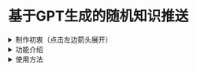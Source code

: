 # 基于GPT生成的随机知识推送

<details align='left'>
    <summary>制作初衷（点击左边箭头展开）</summary>
    <br />
    <p align='left'>
    <img src='https://user-images.githubusercontent.com/22488208/229341032-0670d4d2-9adb-4998-ac57-76a417356f9e.png' width='800'/>
    <img src='https://user-images.githubusercontent.com/22488208/229341118-f6396f2f-054b-43c0-a7a8-d61782d2aaa8.png' width='800'/>
    <img src='https://user-images.githubusercontent.com/22488208/229341132-229ccd3a-1466-412b-9a53-0dbdbdd1bfb5.png' width='800'/>
    <img src='https://user-images.githubusercontent.com/22488208/229341371-6a194aea-f5e1-4b9d-bd92-b23e41ba6c14.png' width='800'/>
    </p>
</details>

<details align='left'>
    <summary>功能介绍</summary>
    <br />
    <p align='left'>
        定时往飞书、企业微信群里推送相关知识，<br />
        会随机优先选择最近未推送过的知识分类。<br />
        我设置的是在每天[9:45][11:45][13:45][15:45][17:45]这几个摸鱼时间进行推送
    <img src='https://user-images.githubusercontent.com/22488208/229341666-d9d1bd1f-5a81-4be1-b036-980b136f1fd7.png' width='800'/>
    <img src='https://user-images.githubusercontent.com/22488208/229341702-033c8162-fa91-4d86-84c4-d885b76b8053.png' width='800'/>
    <img src='https://user-images.githubusercontent.com/22488208/229341776-ab490359-fd2e-4a4f-ba57-dd4b9f17b74d.png' width='800'/>
    </p>
</details>

 <details align='left'>
    <summary>使用方法</summary>
    <br />
    <details align='left'>
        <summary>  安装python</summary>
        <img src='https://user-images.githubusercontent.com/22488208/229342373-4584b2d1-0c52-4ff2-928b-9c6e55ff1ec9.png' width='800'/>
    </details>
    <details align='left'>
        <summary>安装requirements.txt中的依赖库</summary>
        <img src='https://user-images.githubusercontent.com/22488208/229342052-7b0fbc44-03a3-4b76-b674-6d4a59e8bbfc.png' width='800'/>
    </details>
    <details align='left'>
        <summary>将config.simple.py改名为config.py并打开文件填入配置信息</summary>
        另外也可以手动调整study_category_expand.json中的分类，按自己的好恶增删一些分类
        <img src='https://user-images.githubusercontent.com/22488208/229343261-7c280f7b-8ece-4c73-b20b-0775ecd9071a.png' width='800'/>
    </details>
    <details align='left'>
        <summary>手动执行study_with_gpt.py测试效果，或者在vscode中调试是否有异常</summary>
            GPT返回大段文本的时间较长，大概要一分钟左右，请耐心等待
        <img src='https://user-images.githubusercontent.com/22488208/229343838-88d873e6-9f53-425c-b44a-9f4ef5dfd42e.png' width='800'/>
        <img src='https://user-images.githubusercontent.com/22488208/229343974-e5862190-6bf6-4ade-8964-3012d228140b.png' width='800'/>
    </details>
    <details align='left'>
        <summary>设置计划任务执行脚本</summary>
            windows中使用pythonw.exe可以让脚本在后台执行<br />
        <img src='https://user-images.githubusercontent.com/22488208/229343362-0e5a7ce2-f3f4-4128-998e-db6e58e19cbe.png' width='800'/>
    </details>
</details>




